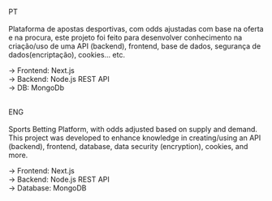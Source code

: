 PT
<br />
<br />
Plataforma de apostas desportivas, com odds ajustadas com base na oferta e na procura, este projeto foi feito para desenvolver conhecimento na criação/uso de uma API (backend), frontend, base de dados, segurança de dados(encriptação), cookies... etc. <br />

-> Frontend: Next.js <br />
-> Backend: Node.js REST API <br />
-> DB: MongoDb <br />

<br />
ENG
<br />
<br />
Sports Betting Platform, with odds adjusted based on supply and demand. This project was developed to enhance knowledge in creating/using an API (backend), frontend, database, data security (encryption), cookies, and more. <br />

-> Frontend: Next.js <br />
-> Backend: Node.js REST API <br />
-> Database: MongoDB <br />
